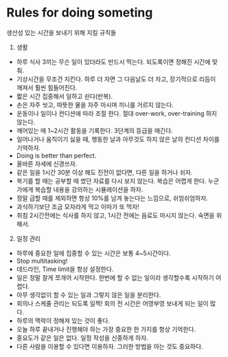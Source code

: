 # Rules for doing someting
생산성 있는 시간을 보내기 위해 지킬 규칙들
1. 생활
  - 하루 식사 3끼는 무슨 일이 있더라도 반드시 먹는다. 되도록이면 정해진 시간에 맞춰.
  - 기상시간을 무조건 지킨다. 하루 더 자면 그 다음날도 더 자고, 장기적으로 리듬이 깨져서 훨씬 힘들어진다.
  - 짧은 시간 집중해서 일하고 쉰다(반복).
  - 손은 자주 씻고, 따뜻한 물을 자주 마시며 끼니를 거르지 않는다.
  - 운동이나 일이나 컨디션에 따라 조절 한다. 절대 over-work, over-training 하지 않는다.
  - 깨어있는 매 1~2시간 활동을 기록한다. 3단계의 등급을 매긴다.
  - 일어나거나 움직이기 싫을 때, 행동한 날과 아무것도 하지 않은 날의 컨디션 차이를 기억하자.
  - Doing is better than perfect.
  - 올바른 자세에 신경쓰자.
  - 같은 일을 1시간 30분 이상 해도 진전이 없다면, 다른 일을 하거나 쉬자.
  - 복기를 할 때는 공부할 때 썼던 자료를 다시 보지 않는다. 복습은 어렵게 한다. 누군가에게 복습할 내용을 강의하는 시뮬레이션을 하자.
  - 정말 급할 때를 제외하면 항상 10%를 남겨 놓는다는 느낌으로,  쉬엄쉬엄하자.
  - 과식하기보단 조금 모자라게 먹고 이따가 또 먹자!
  - 취침 2시간전에는 식사를 하지 않고, 1시간 전에는 음료도 마시지 않는다. 숙면을 위해서.
2. 일정 관리
  - 하루에 중요한 일에 집중할 수 있는 시간은 보통 4~5시간이다.
  - Stop multitasking!
  - 데드라인, Time limit을 항상 설정한다.
  - 일은 정말 잘게 쪼개어 시작한다. 한번에 할 수 없는 일이라 생각할수록 시작하기 어렵다.
  - 아무 생각없이 할 수 있는 일과 그렇지 않은 일을 분리한다.
  - 회의나 스케줄 관리는 되도록 일찍! 회의 전 시간은 어영부영 보내게 되는 일이 많다.
  - 하루의 맥락이 정해져 있는 것이 좋다.
  - 오늘 하루 끝내거나 진행해야 하는 가장 중요한 한 가지를 항상 기억한다.
  - 중요도가 같은 일은 없다. 일정 작성을 신중하게 하자.
  - 다른 사람을 이용할 수 있다면 이용하자. 그러한 방법을 아는 것도 중요하다. 
